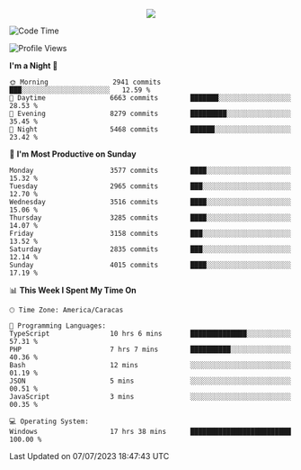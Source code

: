 <p align="center">
  <a href="http://www.github.com/thevacs">
    <img src="https://github-readme-streak-stats.herokuapp.com/?user=thevacs&stroke=ffffff&background=1c1917&ring=0891b2&fire=0891b2&currStreakNum=ffffff&currStreakLabel=0891b2&sideNums=ffffff&sideLabels=ffffff&dates=ffffff&hide_border=true" />
  </a>
</p>

<!--START_SECTION:waka-->
![Code Time](http://img.shields.io/badge/Code%20Time-1%2C483%20hrs%2036%20mins-blue)

![Profile Views](http://img.shields.io/badge/Profile%20Views-0-blue)

**I'm a Night 🦉** 

```text
🌞 Morning                2941 commits        ███░░░░░░░░░░░░░░░░░░░░░░   12.59 % 
🌆 Daytime                6663 commits        ███████░░░░░░░░░░░░░░░░░░   28.53 % 
🌃 Evening                8279 commits        █████████░░░░░░░░░░░░░░░░   35.45 % 
🌙 Night                  5468 commits        ██████░░░░░░░░░░░░░░░░░░░   23.42 % 
```
📅 **I'm Most Productive on Sunday** 

```text
Monday                   3577 commits        ████░░░░░░░░░░░░░░░░░░░░░   15.32 % 
Tuesday                  2965 commits        ███░░░░░░░░░░░░░░░░░░░░░░   12.70 % 
Wednesday                3516 commits        ████░░░░░░░░░░░░░░░░░░░░░   15.06 % 
Thursday                 3285 commits        ████░░░░░░░░░░░░░░░░░░░░░   14.07 % 
Friday                   3158 commits        ███░░░░░░░░░░░░░░░░░░░░░░   13.52 % 
Saturday                 2835 commits        ███░░░░░░░░░░░░░░░░░░░░░░   12.14 % 
Sunday                   4015 commits        ████░░░░░░░░░░░░░░░░░░░░░   17.19 % 
```


📊 **This Week I Spent My Time On** 

```text
🕑︎ Time Zone: America/Caracas

💬 Programming Languages: 
TypeScript               10 hrs 6 mins       ██████████████░░░░░░░░░░░   57.31 % 
PHP                      7 hrs 7 mins        ██████████░░░░░░░░░░░░░░░   40.36 % 
Bash                     12 mins             ░░░░░░░░░░░░░░░░░░░░░░░░░   01.19 % 
JSON                     5 mins              ░░░░░░░░░░░░░░░░░░░░░░░░░   00.51 % 
JavaScript               3 mins              ░░░░░░░░░░░░░░░░░░░░░░░░░   00.35 % 

💻 Operating System: 
Windows                  17 hrs 38 mins      █████████████████████████   100.00 % 
```


 Last Updated on 07/07/2023 18:47:43 UTC
<!--END_SECTION:waka-->
